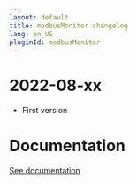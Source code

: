```yaml
---
layout: default
title: modbusMonitor changelog
lang: en_US
pluginId: modbusMonitor
---
```


# 2022-08-xx

- First version

# Documentation

[See documentation]({{site.baseurl}}/{{page.pluginId}}/{{page.lang}})
